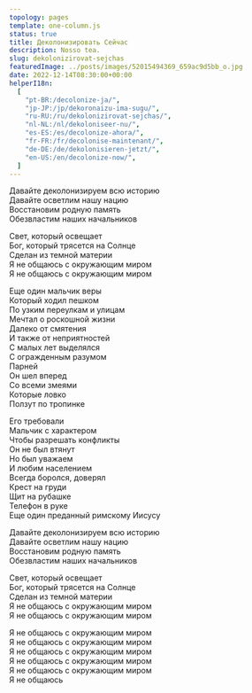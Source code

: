 ```yaml
---
topology: pages
template: one-column.js
status: true
title: Деколонизировать Сейчас
description: Nosso tea.
slug: dekolonizirovat-sejchas
featuredImage: ../posts/images/52015494369_659ac9d5bb_o.jpg
date: 2022-12-14T08:30:00+00:00
helperI18n:
  [
    "pt-BR:/decolonize-ja/",
    "jp-JP:/jp/dekoronaizu-ima-sugu/",
    "ru-RU:/ru/dekolonizirovat-sejchas/",
    "nl-NL:/nl/dekoloniseer-nu/",
    "es-ES:/es/decolonize-ahora/",
    "fr-FR:/fr/decolonise-maintenant/",
    "de-DE:/de/dekolonisieren-jetzt/",
    "en-US:/en/decolonize-now/",
  ]
---
```


Давайте деколонизируем всю историю <br />
Давайте осветлим нашу нацию <br />
Восстановим родную память <br />
Обезвластим наших начальников

Свет, который освещает <br />
Бог, который трясется на Солнце <br />
Сделан из темной материи <br />
Я не общаюсь с окружающим миром <br />
Я не общаюсь с окружающим миром

Еще один мальчик веры <br />
Который ходил пешком <br />
По узким переулкам и улицам <br />
Мечтал о роскошной жизни <br />
Далеко от смятения <br />
И также от неприятностей <br />
С малых лет выделялся <br />
С огражденным разумом <br />
Парней <br />
Он шел вперед <br />
Со всеми змеями <br />
Которые ловко <br />
Ползут по тропинке

Его требовали <br />
Мальчик с характером <br />
Чтобы разрешать конфликты <br />
Он не был втянут <br />
Но был уважаем <br />
И любим населением <br />
Всегда боролся, доверял <br />
Крест на груди <br />
Щит на рубашке <br />
Телефон в руке <br />
Еще один преданный римскому Иисусу

Давайте деколонизируем всю историю <br />
Давайте осветлим нашу нацию <br />
Восстановим родную память <br />
Обезвластим наших начальников

Свет, который освещает <br />
Бог, который трясется на Солнце <br />
Сделан из темной материи <br />
Я не общаюсь с окружающим миром <br />
Я не общаюсь с окружающим миром

Я не общаюсь с окружающим миром <br />
Я не общаюсь с окружающим миром <br />
Я не общаюсь с окружающим миром <br />
Я не общаюсь с окружающим миром <br />
Я не общаюсь с окружающим миром <br />
Я не общаюсь
